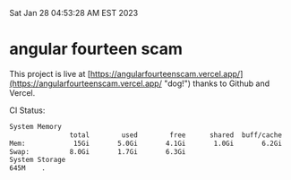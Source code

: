 Sat Jan 28 04:53:28 AM EST 2023

# angular fourteen scam


This project is live at [https://angularfourteenscam.vercel.app/](https://angularfourteenscam.vercel.app/ "dog!") thanks to Github and Vercel.

CI Status: 

```bash
System Memory
               total        used        free      shared  buff/cache   available
Mem:            15Gi       5.0Gi       4.1Gi       1.0Gi       6.2Gi       9.0Gi
Swap:          8.0Gi       1.7Gi       6.3Gi
System Storage
645M	.
```

